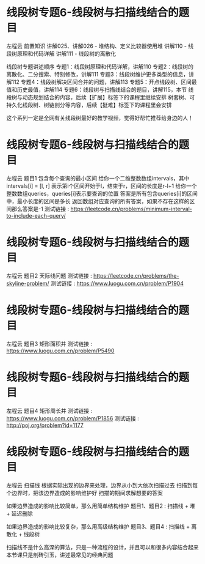 <!-- Slide number: 1 -->
# 线段树专题6-线段树与扫描线结合的题目
左程云
前置知识
讲解025、讲解026 - 堆结构、定义比较器使用堆
讲解110 - 线段树原理和代码详解
讲解111 - 线段树的离散化

线段树专题讲述顺序
专题1：线段树原理和代码详解，讲解110
专题2：线段树的离散化、二分搜索、特别修改，讲解111
专题3：线段树维护更多类型的信息，讲解112
专题4：线段树解决区间合并的问题，讲解113
专题5：开点线段树、区间最值和历史最值，讲解114
专题6：线段树与扫描线结合的题目，讲解115，本节
线段树与动态规划结合的内容，后续【扩展】标签下的课程里继续安排
树套树、可持久化线段树、树链剖分等内容，后续【挺难】标签下的课程里会安排

这个系列一定是全网有关线段树最好的教学视频，觉得好帮忙推荐给身边的人！

<!-- Slide number: 2 -->
# 线段树专题6-线段树与扫描线结合的题目
左程云
题目1
包含每个查询的最小区间
给你一个二维整数数组intervals，其中intervals[i] = [l, r]
表示第i个区间开始于l，结束于r，区间的长度是r-l+1
给你一个整数数组queries，queries[i]表示要查询的位置
答案是所有包含queries[i]的区间中，最小长度的区间是多长
返回数组对应查询的所有答案，如果不存在这样的区间那么答案是-1
测试链接 : https://leetcode.cn/problems/minimum-interval-to-include-each-query/

<!-- Slide number: 3 -->
# 线段树专题6-线段树与扫描线结合的题目
左程云
题目2
天际线问题
测试链接 : https://leetcode.cn/problems/the-skyline-problem/
测试链接 : https://www.luogu.com.cn/problem/P1904

<!-- Slide number: 4 -->
# 线段树专题6-线段树与扫描线结合的题目
左程云
题目3
矩形面积并
测试链接 : https://www.luogu.com.cn/problem/P5490

<!-- Slide number: 5 -->
# 线段树专题6-线段树与扫描线结合的题目
左程云
题目4
矩形周长并
测试链接 : https://www.luogu.com.cn/problem/P1856
测试链接 : http://poj.org/problem?id=1177

<!-- Slide number: 6 -->
# 线段树专题6-线段树与扫描线结合的题目
左程云
扫描线
根据实际出现的边界来处理，边界从小到大依次扫描过去
扫描到每个边界时，把该边界造成的影响维护好
扫描的期间求解想要的答案

如果边界造成的影响比较简单，那么用简单结构维护
题目1、题目2 : 扫描线 + 堆 + 延迟删除

如果边界造成的影响比较复杂，那么用高级结构维护
题目3、题目4 : 扫描线 + 离散化 + 线段树

扫描线不是什么高深的算法，只是一种流程的设计，并且可以和很多内容结合起来
本节课只是剖砖引玉，讲述最常见的经典问题